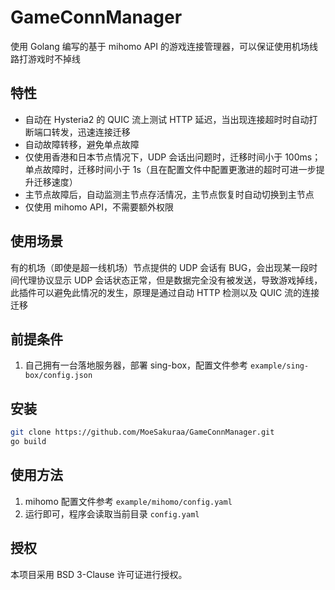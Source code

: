 # GameConnManager
使用 Golang 编写的基于 mihomo API 的游戏连接管理器，可以保证使用机场线路打游戏时不掉线
## 特性
- 自动在 Hysteria2 的 QUIC 流上测试 HTTP 延迟，当出现连接超时时自动打断端口转发，迅速连接迁移
- 自动故障转移，避免单点故障
- 仅使用香港和日本节点情况下，UDP 会话出问题时，迁移时间小于 100ms；单点故障时，迁移时间小于 1s（且在配置文件中配置更激进的超时可进一步提升迁移速度）
- 主节点故障后，自动监测主节点存活情况，主节点恢复时自动切换到主节点
- 仅使用 mihomo API，不需要额外权限
## 使用场景
有的机场（即使是超一线机场）节点提供的 UDP 会话有 BUG，会出现某一段时间代理协议显示 UDP 会话状态正常，但是数据完全没有被发送，导致游戏掉线，此插件可以避免此情况的发生，原理是通过自动 HTTP 检测以及 QUIC 流的连接迁移
## 前提条件
1. 自己拥有一台落地服务器，部署 sing-box，配置文件参考 `example/sing-box/config.json`
## 安装
```bash
git clone https://github.com/MoeSakuraa/GameConnManager.git
go build
```
## 使用方法
1. mihomo 配置文件参考 `example/mihomo/config.yaml`
2. 运行即可，程序会读取当前目录 `config.yaml`
## 授权
本项目采用 BSD 3-Clause 许可证进行授权。